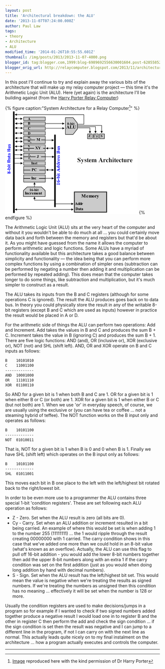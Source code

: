 ```yaml
---
layout: post
title: 'Architectural breakdown: the ALU'
date: '2013-11-07T07:24:00.000Z'
author: Paul Law
tags:
- theory
- Architecture
- ALU
modified_time: '2014-01-26T10:55:55.601Z'
thumbnail: /img/posts/2013/2013-11-07-4000.png
blogger_id: tag:blogger.com,1999:blog-6989692556630001604.post-6285585213738371916
blogger_orig_url: http://relaycomputer.blogspot.com/2013/11/architectural-breakdown-alu.html
---
```


In this post I'll continue to try and explain away the various bits of the 
architecture that will make up my relay computer project — this time it's the 
Arithmetic Logic Unit (ALU). Here (yet again) is the architecture I'll be 
building against (from the 
[Harry Porter Relay Computer](http://web.cecs.pdx.edu/~harry/Relay/index.html))

{% figure caption:"System Architecture for a Relay Computer[^1]" %}
![System Architecture for a Relay Computer](/assets/img/posts/2013/2013-11-07-0000.png)
{% endfigure %}

The Arithmetic Logic Unit (ALU) sits at the 
very heart of the computer and without it you wouldn't be able to do much at 
all ... you could certainly move data back and forth between the memory and 
registers but that'd be about it. As you might have guessed from the name it 
allows the computer to perform arithmetic and logic functions. Some ALUs have 
a myriad of functionality available but this architecture takes a good balance 
between simplicity and functionality — the idea being that you can perform 
more complex functions by using a combination of simpler ones (subtraction can 
be performed by negating a number then adding it and multiplication can be 
performed by repeated adding). This does mean that the computer takes longer 
to do some things, like subtraction and multiplication, but it's much simpler 
to construct as a result.

The ALU takes its inputs from the B and C 
registers (although for some operations C is ignored). The result the ALU 
produces goes back on to data bus. In theory you could physically store the 
result in any of the writable 8-bit registers (except B and C which are used 
as inputs) however in practice the result would be placed in A or D.

For the arithmetic side of things the ALU can perform two operations: Add 
and Increment. Add takes the values in B and C and produces the sum B + C. 
Increment takes the value in B (ignoring C) and produces the sum B + 1. There 
are five logic functions: AND (and), OR (inclusive or), XOR (exclusive or), 
NOT (not) and SHL (shift left). AND, OR and XOR operate on B and C inputs as 
follows:

    B    10101010
    C    11001100
    -------------
    AND  10001000
    OR   11101110
    XOR  01100110

So AND for a given bit is 1 when both B and 
C are 1. OR for a given bit is 1 when either B or C (or both) are 1. XOR for a 
given bit is 1 when either B or C (but not both) are 1. When we use 'or' in 
everyday speech, of course, we are usually using the exclusive or (you can 
have tea or coffee ... not a steaming hybrid of teffee). The NOT function 
works on the B input only and operates as follows:

    B    10101100
    -------------
    NOT  01010011

That is, NOT for a given bit is 1 when B is 
0 and 0 when B is 1. Finally we have SHL (shift left) which operates on the B 
input only as follows:

    B    10101100
    -------------
    SHL  01011001

This moves each bit in B one place to the 
left with the left/highest bit rotated back to the right/lowest bit.

In order to be even more use to a programmer the ALU contains three special 
1-bit 'condition registers'. These are set following each ALU operation as 
follows:

* Z - Zero. Set when the ALU result is zero (all bits are 0).
* Cy - Carry. Set when an ALU addition or increment resulted in a 
bit being carried. An example of where this would be set is when adding 1 to 
the number 255 (11111111) ... the 1 would ripple through the result creating 
00000000 with 1 carried. The carry condition shows in this case that we've 
added one more than we could hold in an 8-bit value (what's known as an 
overflow). Actually, the ALU can use this flag to pull off 16-bit addition - 
you would add the lower 8-bit numbers together then add the upper 8-bit 
numbers along with an extra 1 if the carry condition was set on the first 
addition (just as you would when doing long addition by hand with decimal 
numbers).
* S - Sign. Set when the ALU result has the left/highest bit 
set. This would mean the value is negative when we're treating the results as 
signed numbers. If we're treating the numbers as unsigned then this condition 
has no meaning ... effectively it will be set when the number is 128 or 
more.

Usually the condition registers are used to make 
decisions/jumps in a program so for example if I wanted to check if two signed 
numbers added together produce a negative result I would load one in to 
register B and the other in register C then perform the add and check the sign 
condition ... if the sign condition is set then the result was negative and I 
can jump to a different line in the program, if not I can carry on with the 
next line as normal. This actually leads quite nicely on to my final 
instalment on the architecture ... how a program actually executes and 
controls the computer. 

---

[^1]: [Image](http://web.cecs.pdx.edu/~harry/Relay/RelayPaper.htm#Overall%20System%20Architecture) reproduced here with the kind permission of Dr Harry Porter
